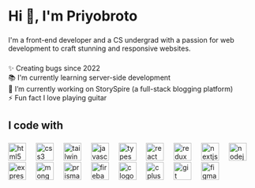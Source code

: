 <h1 align="left">Hi 👋, I'm Priyobroto</h1>

###

<p align="left">I'm a front-end developer and a CS undergrad with a passion for web development to craft stunning and responsive websites.</p>

###

<p align="left">✨ Creating bugs since 2022<br>📚 I'm currently learning server-side development<br>🔭 I’m currently working on StorySpire (a full-stack blogging platform)<br>⚡ Fun fact I love playing guitar</p>

###

<h2 align="left">I code with</h2>

###

<div align="left">
  <img src="https://cdn.simpleicons.org/html5/E34F26" height="36" alt="html5 logo"  />
  <img width="12" />
  <img src="https://cdn.simpleicons.org/css3/1572B6" height="36" alt="css3 logo"  />
  <img width="12" />
  <img src="https://cdn.simpleicons.org/tailwindcss/06B6D4" height="36" alt="tailwindcss logo"  />
  <img width="12" />
  <img src="https://cdn.simpleicons.org/javascript/F7DF1E" height="36" alt="javascript logo"  />
  <img width="12" />
  <img src="https://cdn.simpleicons.org/typescript/3178C6" height="36" alt="typescript logo"  />
  <img width="12" />
  <img src="https://cdn.simpleicons.org/react/61DAFB" height="36" alt="react logo"  />
  <img width="12" />
  <img src="https://cdn.simpleicons.org/redux/764ABC" height="36" alt="redux logo"  />
  <img width="12" />
  <img src="https://cdn.simpleicons.org/nextdotjs/000000" height="36" alt="nextjs logo"  />
  <img width="12" />
  <img src="https://cdn.simpleicons.org/nodedotjs/339933" height="36" alt="nodejs logo"  />
  <img width="12" />
  <img src="https://cdn.simpleicons.org/express/000000" height="36" alt="express logo"  />
  <img width="12" />
  <img src="https://cdn.simpleicons.org/mongodb/47A248" height="36" alt="mongodb logo"  />
  <img width="12" />
  <img src="https://cdn.simpleicons.org/prisma/2D3748" height="36" alt="prisma logo"  />
  <img width="12" />
  <img src="https://cdn.simpleicons.org/firebase/FFCA28" height="36" alt="firebase logo"  />
  <img width="12" />
  <img src="https://cdn.simpleicons.org/c/A8B9CC" height="36" alt="c logo"  />
  <img width="12" />
  <img src="https://cdn.simpleicons.org/c++/00599C" height="36" alt="cplusplus logo"  />
  <img width="12" />
  <img src="https://cdn.simpleicons.org/git/F05032" height="36" alt="git logo"  />
  <img width="12" />
  <img src="https://cdn.simpleicons.org/figma/F24E1E" height="36" alt="figma logo"  />
</div>

###
